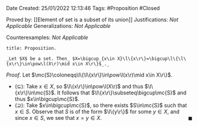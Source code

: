 <br />
<br />

Date Created: 25/01/2022 12:13:46
Tags: #Proposition #Closed 

Proved by: [[Element of set is a subset of its union]]
Justifications: _Not Applicable_
Generalizations: _Not Applicable_

Counterexamples: _Not Applicable_

``` ad-Proposition
title: Proposition.

_Let $X$ be a set. Then_ $X=\bigcup_{x\in X}\l\{x\r\}=\bigcup\l\{\l\{x\r\}\in\pow\l(X\r)\mid x\in X\r\}$_._

```

_Proof_. Let $\mc{S}\coloneqq\l\{\l\{x\r\}\in\pow\l(x\r)\mid x\in X\r\}$.
* ($\subseteq$): Take $x\in X$, so $\l\{x\r\}\in\pow\l(X\r)$ and thus $\l\{x\r\}\in\mc{S}$. It follows that $\l\{x\r\}\subseteq\bigcup\mc{S}$ and thus $x\in\bigcup\mc{S}$.
* ($\supseteq$): Take $x\in\bigcup\mc{S}$, so there exists $S\in\mc{S}$ such that $x\in S$. Observe that $S$ is of the form $\l\{y\r\}$ for some $y\in X$, and since $x\in S$, we see that $x=y\in X$.<span style="float:right;">$\blacksquare$</span>
